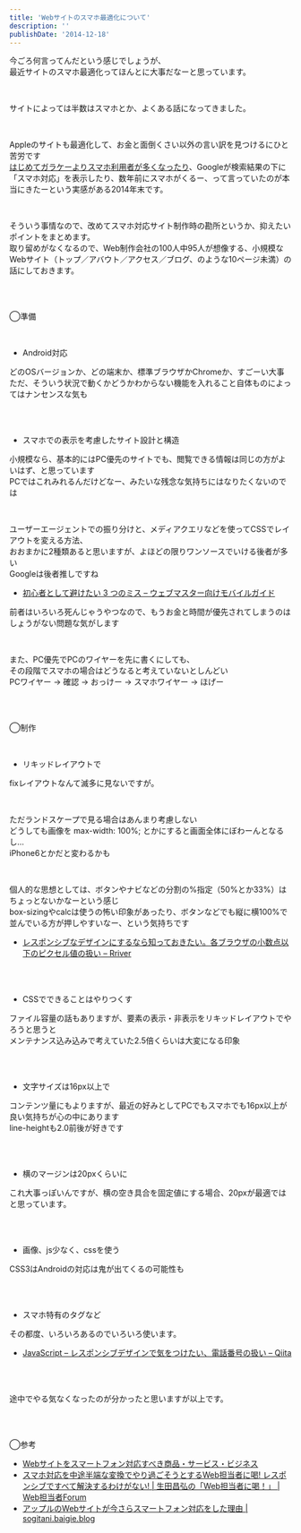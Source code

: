 ```yaml
---
title: 'Webサイトのスマホ最適化について'
description: ''
publishDate: '2014-12-18'
---
```


<p>今ごろ何言ってんだという感じでしょうが、<br>
最近サイトのスマホ最適化ってほんとに大事だなーと思っています。</p>
<p>&nbsp;</p>
<p>サイトによっては半数はスマホとか、よくある話になってきました。</p>
<p>&nbsp;</p>
<p>Appleのサイトも最適化して、お金と面倒くさい以外の言い訳を見つけるにひと苦労です<br>
<a href="http://seopack.jp/seoblog/20141212mobile-friendly-howto/">はじめてガラケーよりスマホ利用者が多くなったり</a>、Googleが検索結果の下に「スマホ対応」を表示したり、数年前にスマホがくるー、って言っていたのが本当にきたーという実感がある2014年末です。</p>
<p>&nbsp;</p>
<p>そういう事情なので、改めてスマホ対応サイト制作時の勘所というか、抑えたいポイントをまとめます。<br>
取り留めがなくなるので、Web制作会社の100人中95人が想像する、小規模なWebサイト（トップ／アバウト／アクセス／ブログ、のような10ページ未満）の話にしておきます。</p>
<p>&nbsp;<br>
&nbsp;</p>
<p>◯準備</p>
<p>&nbsp;</p>
<ul>
<li>Android対応</li>
</ul>
<p>どのOSバージョンか、どの端末か、標準ブラウザかChromeか、すごーい大事<br>
ただ、そういう状況で動くかどうかわからない機能を入れること自体ものによってはナンセンスな気も</p>
<p>&nbsp;<br>
&nbsp;</p>
<ul>
<li>スマホでの表示を考慮したサイト設計と構造</li>
</ul>
<p>小規模なら、基本的にはPC優先のサイトでも、閲覧できる情報は同じの方がよいはず、と思っています<br>
PCではこれみれるんだけどなー、みたいな残念な気持ちにはなりたくないのでは</p>
<p>&nbsp;</p>
<p>ユーザーエージェントでの振り分けと、メディアクエリなどを使ってCSSでレイアウトを変える方法、<br>
おおまかに2種類あると思いますが、よほどの限りワンソースでいける後者が多い<br>
Googleは後者推しですね</p>
<ul>
<li><a href="https://developers.google.com/webmasters/mobile-sites/get-started/mistakes?hl=ja">初心者として避けたい 3 つのミス – ウェブマスター向けモバイルガイド</a></li>
</ul>
<p>前者はいろいろ死んじゃうやつなので、もうお金と時間が優先されてしまうのはしょうがない問題な気がします</p>
<p>&nbsp;</p>
<p>また、PC優先でPCのワイヤーを先に書くにしても、<br>
その段階でスマホの場合はどうなると考えていないとしんどい<br>
PCワイヤー → 確認 → おっけー → スマホワイヤー → ほげー</p>
<p>&nbsp;<br>
&nbsp;</p>
<p>◯制作</p>
<p>&nbsp;</p>
<ul>
<li>リキッドレイアウトで</li>
</ul>
<p>fixレイアウトなんて滅多に見ないですが。</p>
<p>&nbsp;</p>
<p>ただランドスケープで見る場合はあんまり考慮しない<br>
どうしても画像を max-width: 100%; とかにすると画面全体にぼわーんとなるし…<br>
iPhone6とかだと変わるかも</p>
<p>&nbsp;</p>
<p>個人的な思想としては、ボタンやナビなどの分割の%指定（50%とか33%）はちょっとないかなーという感じ<br>
box-sizingやcalcは使うの怖い印象があったり、ボタンなどでも縦に横100%で並んでいる方が押しやすいなー、という気持ちです</p>
<ul>
<li><a href="http://parashuto.com/rriver/responsive-web/sub-pixel-rounding-browser-problem">レスポンシブなデザインにするなら知っておきたい。各ブラウザの小数点以下のピクセル値の扱い – Rriver</a></li>
</ul>
<p>&nbsp;<br>
&nbsp;</p>
<ul>
<li>CSSでできることはやりつくす</li>
</ul>
<p>ファイル容量の話もありますが、要素の表示・非表示をリキッドレイアウトでやろうと思うと<br>
メンテナンス込み込みで考えていた2.5倍くらいは大変になる印象</p>
<p>&nbsp;<br>
&nbsp;</p>
<ul>
<li>文字サイズは16px以上で</li>
</ul>
<p>コンテンツ量にもよりますが、最近の好みとしてPCでもスマホでも16px以上が良い気持ちが心の中にあります<br>
line-heightも2.0前後が好きです</p>
<p>&nbsp;<br>
&nbsp;</p>
<ul>
<li>横のマージンは20pxくらいに</li>
</ul>
<p>これ大事っぽいんですが、横の空き具合を固定値にする場合、20pxが最適ではと思っています。</p>
<p>&nbsp;<br>
&nbsp;</p>
<ul>
<li>画像、js少なく、cssを使う</li>
</ul>
<p>CSS3はAndroidの対応は鬼が出てくるの可能性も</p>
<p>&nbsp;<br>
&nbsp;</p>
<ul>
<li>スマホ特有のタグなど</li>
</ul>
<p>その都度、いろいろあるのでいろいろ使います。</p>
<ul>
<li><a href="http://qiita.com/emegane/items/bacdb2eaf9e1e7104720">JavaScript – レスポンシブデザインで気をつけたい、電話番号の扱い – Qiita</a></li>
</ul>
<p>&nbsp;<br>
&nbsp;</p>
<p>途中でやる気なくなったのが分かったと思いますが以上です。</p>
<p>&nbsp;<br>
&nbsp;</p>
<p>◯参考</p>
<ul>
<li><a href="http://2843.jp/tutorial/categories-of-website-should-make-it-optimize-to-a-smartphone/2014/03/03/">Webサイトをスマートフォン対応すべき商品・サービス・ビジネス</a></li>
<li><a href="http://web-tan.forum.impressrd.jp/e/2014/07/02/17645">スマホ対応を中途半端な変換でやり過ごそうとするWeb担当者に喝! レスポンシブですべて解決するわけがない! | 生田昌弘の「Web担当者に喝！」 | Web担当者Forum</a></li>
<li><a href="http://baigie.me/sogitani/2014/09/apple-web-smartphone/">アップルのWebサイトが今さらスマートフォン対応をした理由 | sogitani.baigie.blog</a></li>
</ul>

